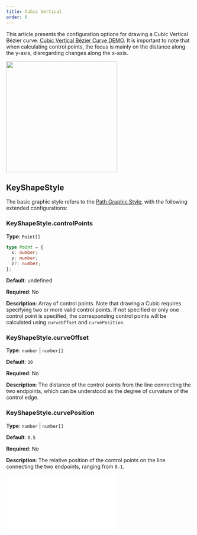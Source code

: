 ```yaml
---
title: Cubic Vertical
order: 6
---
```


This article presents the configuration options for drawing a Cubic Vertical Bézier curve. [Cubic Vertical Bézier Curve DEMO](/en/examples/item/defaultEdges/#verticalCubic). It is important to note that when calculating control points, the focus is mainly on the distance along the y-axis, disregarding changes along the x-axis.

<img src="https://mdn.alipayobjects.com/huamei_qa8qxu/afts/img/A*iDM2TJJmOWwAAAAAAAAAAAAADmJ7AQ/original" width=300 />

## KeyShapeStyle

The basic graphic style refers to the [Path Graphic Style](../../shape/PathStyleProps.en.md), with the following extended configurations:

### KeyShapeStyle.controlPoints

**Type**: `Point[]`

```ts
type Point = {
  x: number;
  y: number;
  z?: number;
};
```

**Default**: undefined

**Required**: No

**Description**: Array of control points. Note that drawing a Cubic requires specifying two or more valid control points. If not specified or only one control point is specified, the corresponding control points will be calculated using `curveOffset` and `curvePosition`.

### KeyShapeStyle.curveOffset

**Type**: `number` | `number[]`

**Default**: `20`

**Required**: No

**Description**: The distance of the control points from the line connecting the two endpoints, which can be understood as the degree of curvature of the control edge.

### KeyShapeStyle.curvePosition

**Type**: `number` | `number[]`

**Default**: `0.5`

**Required**: No

**Description**: The relative position of the control points on the line connecting the two endpoints, ranging from `0-1`.

<embed src="../../../common/EdgeShapeStyles.en.md"></embed>
